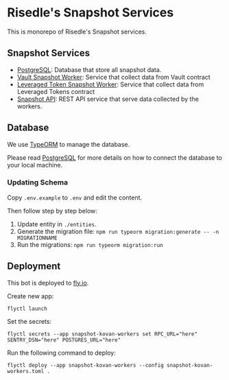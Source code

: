 # Risedle's Snapshot Services

This is monorepo of Risedle's Snapshot services.

## Snapshot Services

-   [PostgreSQL](./postgresql): Database that store all snapshot data.
-   [Vault Snapshot Worker](./vault-snapshot-worker): Service that collect data
    from Vault contract
-   [Leveraged Token Snapshot Worker](./lt-snapshot-worker): Service that
    collect data from Leveraged Tokens contract
-   [Snapshot API](./snapshot-api): REST API service that serve data collected
    by the workers.

## Database

We use [TypeORM](https://typeorm.io/) to manage the database.

Please read [PostgreSQL](./postgresql/README.md) for more details on how to
connect the database to your local machine.

### Updating Schema

Copy `.env.example` to `.env` and edit the content.

Then follow step by step below:

1. Update entity in `./entities`.
2. Generate the migration file:
   `npm run typeorm migration:generate -- -n MIGRATIONNAME`
3. Run the migrations: `npm run typeorm migration:run`

## Deployment

This bot is deployed to [fly.io](https://fly.io/docs/introduction/).

Create new app:

    flyctl launch

Set the secrets:

    flyctl secrets --app snapshot-kovan-workers set RPC_URL="here" SENTRY_DSN="here" POSTGRES_URL="here"

Run the following command to deploy:

    flyctl deploy --app snapshot-kovan-workers --config snapshot-kovan-workers.toml .
